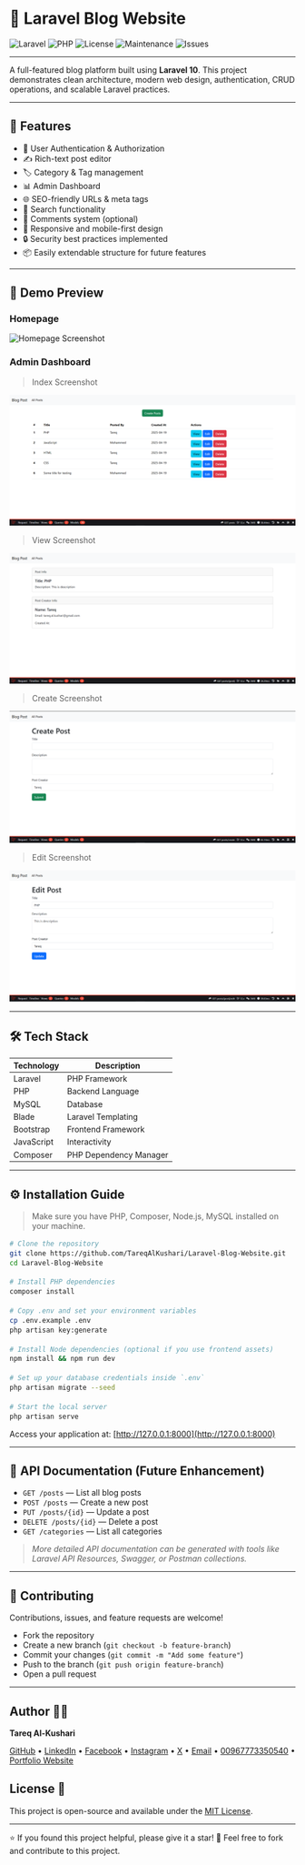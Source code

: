 # 📝 Laravel Blog Website

![Laravel](https://img.shields.io/badge/Laravel-10.x-red?style=flat&logo=laravel&logoColor=white)
![PHP](https://img.shields.io/badge/PHP-8.x-blue?style=flat&logo=php&logoColor=white)
![License](https://img.shields.io/github/license/TareqAlKushari/Laravel-Blog-Website?style=flat)
![Maintenance](https://img.shields.io/badge/Maintained-yes-brightgreen?style=flat)
![Issues](https://img.shields.io/github/issues/TareqAlKushari/Laravel-Blog-Website?style=flat)

---

A full-featured blog platform built using **Laravel 10**. This project demonstrates clean architecture, modern web design, authentication, CRUD operations, and scalable Laravel practices.

---

## 🚀 Features

- 🔐 User Authentication & Authorization
- ✍️ Rich-text post editor
- 🏷 Category & Tag management
- 📊 Admin Dashboard
- 🌐 SEO-friendly URLs & meta tags
- 🔎 Search functionality
- 💬 Comments system (optional)
- 📱 Responsive and mobile-first design
- 🔒 Security best practices implemented
- 📦 Easily extendable structure for future features

---

## 📸 Demo Preview

### Homepage

![Homepage Screenshot](https://via.placeholder.com/800x400?text=Blog+Homepage+Screenshot)

### Admin Dashboard

> Index Screenshot

![Index Screenshot](/public/images/Screenshot1.png)

> View Screenshot

![View Screenshot](/public/images/Screenshot2.png)

> Create Screenshot

![Create Screenshot](/public/images/Screenshot3.png)

> Edit Screenshot

![Edit Screenshot](/public/images/Screenshot4.png)

---

## 🛠 Tech Stack

| Technology  | Description         |
| ------------| --------------------|
| Laravel     | PHP Framework       |
| PHP         | Backend Language    |
| MySQL       | Database            |
| Blade       | Laravel Templating  |
| Bootstrap   | Frontend Framework  |
| JavaScript  | Interactivity       |
| Composer    | PHP Dependency Manager |

---

## ⚙️ Installation Guide

> Make sure you have PHP, Composer, Node.js, MySQL installed on your machine.

```bash
# Clone the repository
git clone https://github.com/TareqAlKushari/Laravel-Blog-Website.git
cd Laravel-Blog-Website

# Install PHP dependencies
composer install

# Copy .env and set your environment variables
cp .env.example .env
php artisan key:generate

# Install Node dependencies (optional if you use frontend assets)
npm install && npm run dev

# Set up your database credentials inside `.env`
php artisan migrate --seed

# Start the local server
php artisan serve
````

Access your application at: [http://127.0.0.1:8000](http://127.0.0.1:8000)

---

## 📄 API Documentation (Future Enhancement)

* `GET /posts` — List all blog posts
* `POST /posts` — Create a new post
* `PUT /posts/{id}` — Update a post
* `DELETE /posts/{id}` — Delete a post
* `GET /categories` — List all categories

> *More detailed API documentation can be generated with tools like Laravel API Resources, Swagger, or Postman collections.*

---

## 🤝 Contributing

Contributions, issues, and feature requests are welcome!

* Fork the repository
* Create a new branch (`git checkout -b feature-branch`)
* Commit your changes (`git commit -m "Add some feature"`)
* Push to the branch (`git push origin feature-branch`)
* Open a pull request

---

## Author 🙋‍♂️

**Tareq Al-Kushari**

[GitHub](https://github.com/TareqAlKushari) • [LinkedIn](https://www.linkedin.com/) • [Facebook](https://www.facebook.com/profile.php?id=61562736475116&mibextid=ZbWKwL) • [Instagram](https://www.instagram.com/tareq.al.kushari?igsh=MTBhZjRuYnFoMWw1YQ==) • [X](https://x.com/Al_Kushari?t=gU61bcmlDbtf3KV4kqGULA&s=09) • [Email](mailto:tareq.al.kushari@gmail.com) • [00967773350540](tel:+967773350540) • [Portfolio Website](#)

## License 📜

This project is open-source and available under the [MIT License](LICENSE).

---

⭐ If you found this project helpful, please give it a star!
📢 Feel free to fork and contribute to this project.
